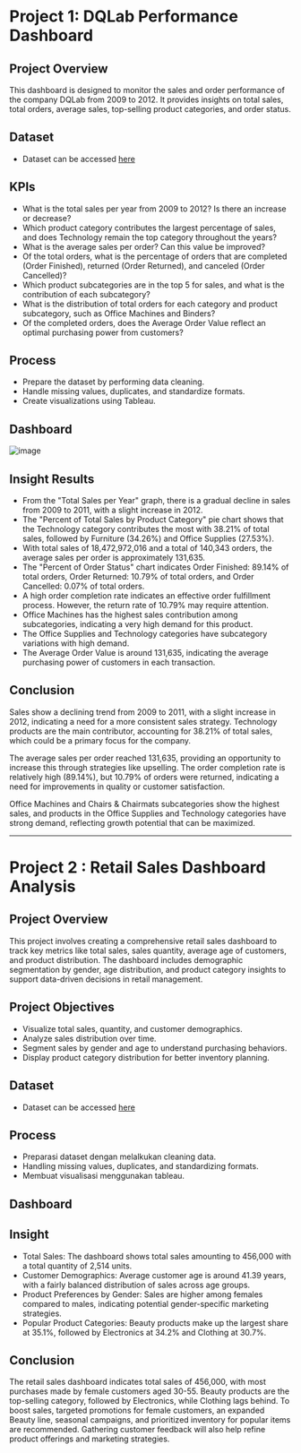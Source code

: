 # Project 1: DQLab Performance Dashboard

## Project Overview
This dashboard is designed to monitor the sales and order performance of the company DQLab from 2009 to 2012. It provides insights on total sales, total orders, average sales, top-selling product categories, and order status.

## Dataset
- Dataset can be accessed [here]()

## KPIs
- What is the total sales per year from 2009 to 2012? Is there an increase or decrease?
- Which product category contributes the largest percentage of sales, and does Technology remain the top category throughout the years?
- What is the average sales per order? Can this value be improved?
- Of the total orders, what is the percentage of orders that are completed (Order Finished), returned (Order Returned), and canceled (Order Cancelled)?
- Which product subcategories are in the top 5 for sales, and what is the contribution of each subcategory?
- What is the distribution of total orders for each category and product subcategory, such as Office Machines and Binders?
- Of the completed orders, does the Average Order Value reflect an optimal purchasing power from customers?

## Process
- Prepare the dataset by performing data cleaning.
- Handle missing values, duplicates, and standardize formats.
- Create visualizations using Tableau.

## Dashboard
![image](https://github.com/user-attachments/assets/252be148-ab36-4ef7-93a4-834781c79b23)

## Insight Results
- From the "Total Sales per Year" graph, there is a gradual decline in sales from 2009 to 2011, with a slight increase in 2012.
- The "Percent of Total Sales by Product Category" pie chart shows that the Technology category contributes the most with 38.21% of total sales, followed by Furniture (34.26%) and Office Supplies (27.53%).
- With total sales of 18,472,972,016 and a total of 140,343 orders, the average sales per order is approximately 131,635.
- The "Percent of Order Status" chart indicates Order Finished: 89.14% of total orders, Order Returned: 10.79% of total orders, and Order Cancelled: 0.07% of total orders.
- A high order completion rate indicates an effective order fulfillment process. However, the return rate of 10.79% may require attention.
- Office Machines has the highest sales contribution among subcategories, indicating a very high demand for this product.
- The Office Supplies and Technology categories have subcategory variations with high demand.
- The Average Order Value is around 131,635, indicating the average purchasing power of customers in each transaction.

## Conclusion
Sales show a declining trend from 2009 to 2011, with a slight increase in 2012, indicating a need for a more consistent sales strategy. Technology products are the main contributor, accounting for 38.21% of total sales, which could be a primary focus for the company.

The average sales per order reached 131,635, providing an opportunity to increase this through strategies like upselling. The order completion rate is relatively high (89.14%), but 10.79% of orders were returned, indicating a need for improvements in quality or customer satisfaction.

Office Machines and Chairs & Chairmats subcategories show the highest sales, and products in the Office Supplies and Technology categories have strong demand, reflecting growth potential that can be maximized.

---

# Project 2 : Retail Sales Dashboard Analysis

## Project Overview
This project involves creating a comprehensive retail sales dashboard to track key metrics like total sales, sales quantity, average age of customers, and product distribution. The dashboard includes demographic segmentation by gender, age distribution, and product category insights to support data-driven decisions in retail management.

## Project Objectives
- Visualize total sales, quantity, and customer demographics.
- Analyze sales distribution over time.
- Segment sales by gender and age to understand purchasing behaviors.
- Display product category distribution for better inventory planning.

## Dataset
- Dataset can be accessed [here]()

## Process
- Preparasi dataset dengan melalkukan cleaning data.
- Handling missing values, duplicates, and standardizing formats. 
- Membuat visualisasi menggunakan tableau.

## Dashboard


## Insight 
- Total Sales: The dashboard shows total sales amounting to 456,000 with a total quantity of 2,514 units.
- Customer Demographics: Average customer age is around 41.39 years, with a fairly balanced distribution of sales across age groups.
- Product Preferences by Gender: Sales are higher among females compared to males, indicating potential gender-specific marketing strategies.
- Popular Product Categories: Beauty products make up the largest share at 35.1%, followed by Electronics at 34.2% and Clothing at 30.7%.

## Conclusion
The retail sales dashboard indicates total sales of 456,000, with most purchases made by female customers aged 30-55. Beauty products are the top-selling category, followed by Electronics, while Clothing lags behind. To boost sales, targeted promotions for female customers, an expanded Beauty line, seasonal campaigns, and prioritized inventory for popular items are recommended. Gathering customer feedback will also help refine product offerings and marketing strategies.


